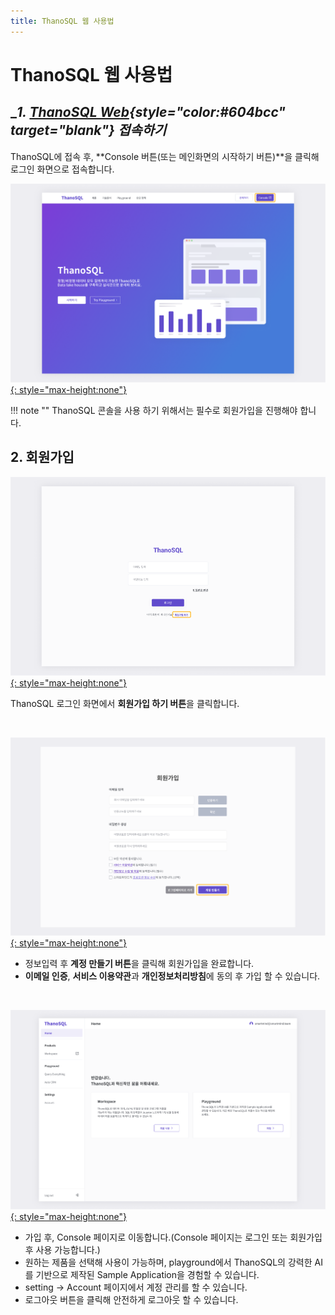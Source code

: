 ```yaml
---
title: ThanoSQL 웹 사용법
---
```


# __ThanoSQL 웹 사용법__

## __1. [ThanoSQL Web](https://www.thanosql.ai/){style="color:#604bcc" target="_blank"} 접속하기__

ThanoSQL에 접속 후, **Console 버튼(또는 메인화면의 시작하기 버튼)**을 클릭해 로그인 화면으로 접속합니다.

[![IMAGE](../img/getting_started/img1.png){: style="max-height:none"}](../img/getting_started/img1.png)

!!! note ""
      ThanoSQL 콘솔을 사용 하기 위해서는 필수로 회원가입을 진행해야 합니다.


## __2. 회원가입__

[![IMAGE](../img/getting_started/img2_0.png){: style="max-height:none"}](../img/getting_started/img2_0.png)

ThanoSQL 로그인 화면에서 **회원가입 하기 버튼**을 클릭합니다.

<br>

[![IMAGE](../img/getting_started/img2_1.png){: style="max-height:none"}](../img/getting_started/img2_1.png)

- 정보입력 후 **계정 만들기 버튼**을 클릭해 회원가입을 완료합니다.
- **이메일 인증**, **서비스 이용약관**과 **개인정보처리방침**에 동의 후 가입 할 수 있습니다.

<br>

[![IMAGE](../img/getting_started/img2_2.png){: style="max-height:none"}](../img/getting_started/img2_2.png)

- 가입 후, Console 페이지로 이동합니다.(Console 페이지는 로그인 또는 회원가입 후 사용 가능합니다.)
- 원하는 제품을 선택해 사용이 가능하며, playground에서 ThanoSQL의 강력한 AI를 기반으로 제작된 Sample Application을 경험할 수 있습니다.
- setting -> Account 페이지에서 계정 관리를 할 수 있습니다.  
- 로그아웃 버튼을 클릭해 안전하게 로그아웃 할 수 있습니다. 
